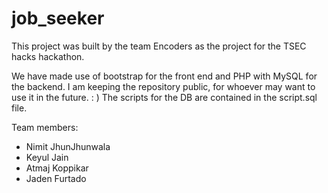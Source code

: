 # job_seeker
This project was built by the team Encoders as the project for the TSEC hacks hackathon.

We have made use of bootstrap for the front end and PHP with MySQL for the backend. 
I am keeping the repository public, for whoever may want to use it in the future. : )
The scripts for the DB are contained in the script.sql file.

Team members:

  - Nimit JhunJhunwala
  - Keyul Jain
  - Atmaj Koppikar
  - Jaden Furtado
